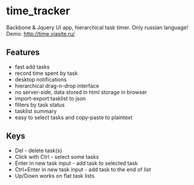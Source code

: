 # time_tracker
Backbone & Jquery UI app, hierarchical task timer.
Only russian language!
Demo: http://time.viasite.ru/

## Features
 - fast add tasks
 - record time spent by task
 - desktop notifications
 - hierarchical drag-n-drop interface
 - no server-side, data stored in html storage in browser
 - import-export tasklist to json
 - filters by task status
 - tasklist summary
 - easy to select tasks and copy-paste to plaintext
 
## Keys
 - Del - delete task(s)
 - Click with Ctrl - select some tasks
 - Enter in new task input - add task to selected task
 - Ctrl+Enter in new task input - add task to the end of list
 - Up/Down works on flat task lists


